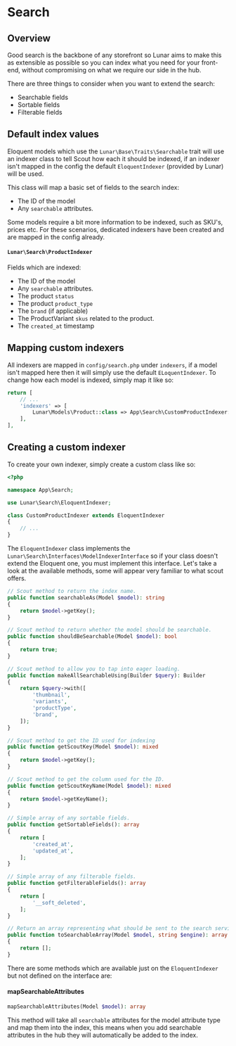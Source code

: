 # Search

## Overview

Good search is the backbone of any storefront so Lunar aims to make this as extensible as possible so you can index what
you need for your front-end, without compromising on what we require our side in the hub.

There are three things to consider when you want to extend the search:

- Searchable fields
- Sortable fields
- Filterable fields

## Default index values

Eloquent models which use the `Lunar\Base\Traits\Searchable` trait will use an indexer class to tell Scout how each it
should be indexed, if an indexer isn't mapped in the config the default `EloquentIndexer` (provided by Lunar) will be
used.

This class will map a basic set of fields to the search index:

- The ID of the model
- Any `searchable` attributes.

Some models require a bit more information to be indexed, such as SKU's, prices etc. For these scenarios, dedicated
indexers have been created and are mapped in the config already.

#### `Lunar\Search\ProductIndexer`

Fields which are indexed:

- The ID of the model
- Any `searchable` attributes.
- The product `status`
- The product `product_type`
- The `brand` (if applicable)
- The ProductVariant `skus` related to the product.
- The `created_at` timestamp

## Mapping custom indexers

All indexers are mapped in `config/search.php` under `indexers`, if a model isn't mapped here then it will
simply use the default `ELoquentIndexer`. To change how each model is indexed, simply map it like so:

```php
return [
    // ...
    'indexers' => [
        Lunar\Models\Product::class => App\Search\CustomProductIndexer::class,
    ],
],
```

## Creating a custom indexer

To create your own indexer, simply create a custom class like so:

```php
<?php

namespace App\Search;

use Lunar\Search\EloquentIndexer;

class CustomProductIndexer extends EloquentIndexer
{
    // ...
}
```

The `EloquentIndexer` class implements the `Lunar\Search\Interfaces\ModelIndexerInterface` so if your class doesn't
extend the Eloquent one, you must implement this interface.
Let's take a look at the available methods, some will appear very familiar to what scout offers.

```php
// Scout method to return the index name.
public function searchableAs(Model $model): string
{
    return $model->getKey();
}

// Scout method to return whether the model should be searchable.
public function shouldBeSearchable(Model $model): bool
{
    return true;
}

// Scout method to allow you to tap into eager loading.
public function makeAllSearchableUsing(Builder $query): Builder
{
    return $query->with([
        'thumbnail',
        'variants',
        'productType',
        'brand',
    ]);
}

// Scout method to get the ID used for indexing
public function getScoutKey(Model $model): mixed
{
    return $model->getKey();
}

// Scout method to get the column used for the ID.
public function getScoutKeyName(Model $model): mixed
{
    return $model->getKeyName();
}

// Simple array of any sortable fields.
public function getSortableFields(): array 
{
    return [
        'created_at',
        'updated_at',
    ];
}

// Simple array of any filterable fields.
public function getFilterableFields(): array 
{
    return [
        '__soft_deleted',
    ];
}

// Return an array representing what should be sent to the search service i.e. Algolia
public function toSearchableArray(Model $model, string $engine): array
{
    return [];
}
```

There are some methods which are available just on the `EloquentIndexer` but not defined on the interface are:

#### mapSearchableAttributes

```php
mapSearchableAttributes(Model $model): array
```

This method will take all `searchable` attributes for the model attribute type and map them into the index,
this means when you add searchable attributes in the hub they will automatically be added to the index.
